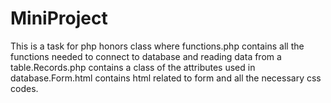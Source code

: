 # MiniProject
This is a task for php honors class where functions.php contains all the functions needed to connect to database and reading data from a table.Records.php contains a class of the attributes used in database.Form.html contains html related to form and all the necessary css codes.
